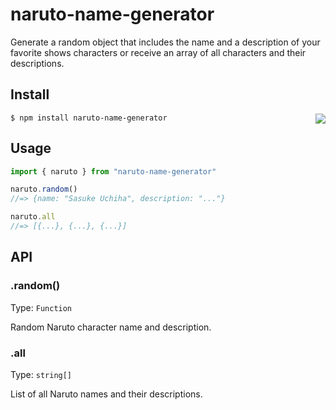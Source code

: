# naruto-name-generator
Generate a random object that includes the name and a description of your favorite shows characters or receive an array of all characters and their descriptions. 

## Install
```$ npm install naruto-name-generator```
<img align="right" src="https://github.com/tonybatts/naruto-name-generator/blob/main/images/%20naruto-standing.png">

## Usage
```js
import { naruto } from "naruto-name-generator"

naruto.random()
//=> {name: "Sasuke Uchiha", description: "..."}

naruto.all
//=> [{...}, {...}, {...}]
```
## API
### .random()
Type: ```Function```

Random Naruto character name and description.

### .all
Type: ```string[]```

List of all Naruto names and their descriptions.
